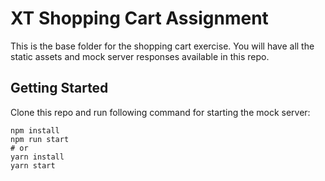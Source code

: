 # XT Shopping Cart Assignment

This is the base folder for the shopping cart exercise. You will have all the static assets and mock server responses available in this repo.

## Getting Started
Clone this repo and run following command for starting the mock server:

```
npm install
npm run start
# or
yarn install
yarn start
```


